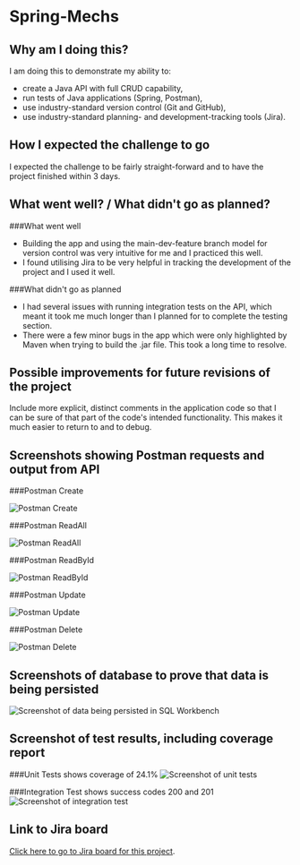 # Spring-Mechs

## Why am I doing this?
I am doing this to demonstrate my ability to:
- create a Java API with full CRUD capability,
- run tests of Java applications (Spring, Postman),
- use industry-standard version control (Git and GitHub),
- use industry-standard planning- and development-tracking tools (Jira).
## How I expected the challenge to go
I expected the challenge to be fairly straight-forward and to have the project finished within 3 days.
## What went well? / What didn't go as planned?

###What went well

- Building the app and using the main-dev-feature branch model for version control was very intuitive for me and I practiced this well.
- I found utilising Jira to be very helpful in tracking the development of the project and I used it well.

###What didn't go as planned

- I had several issues with running integration tests on the API, which meant it took me much longer than I planned for to complete the testing section.
- There were a few minor bugs in the app which were only highlighted by Maven when trying to build the .jar file. This took a long time to resolve.
## Possible improvements for future revisions of the project
Include more explicit, distinct comments in the application code so that I can be sure of that part of the code's intended functionality. This makes it much easier to return to and to debug.
## Screenshots showing Postman requests and output from API

###Postman Create

![Postman Create](https://github.com/Kiran-Evans-Software/Spring-Mechs/screenshots/postman-create.png)

###Postman ReadAll

![Postman ReadAll](https://github.com/Kiran-Evans-Software/Spring-Mechs/screenshots/postman-readall.png)

###Postman ReadById

![Postman ReadById](https://github.com/Kiran-Evans-Software/Spring-Mechs/screenshots/postman-readbyid.png)

###Postman Update

![Postman Update](https://github.com/Kiran-Evans-Software/Spring-Mechs/screenshots/postman-update.png)

###Postman Delete

![Postman Delete](https://github.com/Kiran-Evans-Software/Spring-Mechs/screenshots/postman-delete.png)

## Screenshots of database to prove that data is being persisted

![Screenshot of data being persisted in SQL Workbench](https://github.com/Kiran-Evans-Software/Spring-Mechs/screenshots/sql-database.png)

## Screenshot of test results, including coverage report

###Unit Tests shows coverage of 24.1%
![Screenshot of unit tests](https://github.com/Kiran-Evans-Software/Spring-Mechs/screenshots/unit-test.png)

###Integration Test shows success codes 200 and 201
![Screenshot of integration test](https://github.com/Kiran-Evans-Software/Spring-Mechs/screenshots/integration-test.png)

## Link to Jira board

[Click here to go to Jira board for this project](https://kiran-evans.atlassian.net/jira/software/projects/SM/boards/4).